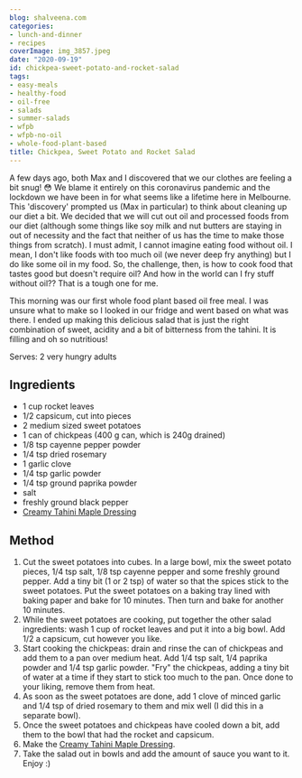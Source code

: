 ```yaml
---
blog: shalveena.com
categories:
- lunch-and-dinner
- recipes
coverImage: img_3857.jpeg
date: "2020-09-19"
id: chickpea-sweet-potato-and-rocket-salad
tags:
- easy-meals
- healthy-food
- oil-free
- salads
- summer-salads
- wfpb
- wfpb-no-oil
- whole-food-plant-based
title: Chickpea, Sweet Potato and Rocket Salad
---
```


A few days ago, both Max and I discovered that we our clothes are feeling a bit snug! 😳 We blame it entirely on this coronavirus pandemic and the lockdown we have been in for what seems like a lifetime here in Melbourne. This 'discovery' prompted us (Max in particular) to think about cleaning up our diet a bit. We decided that we will cut out oil and processed foods from our diet (although some things like soy milk and nut butters are staying in out of necessity and the fact that neither of us has the time to make those things from scratch). I must admit, I cannot imagine eating food without oil. I mean, I don't like foods with too much oil (we never deep fry anything) but I do like some oil in my food. So, the challenge, then, is how to cook food that tastes good but doesn't require oil? And how in the world can I fry stuff without oil?? That is a tough one for me.

This morning was our first whole food plant based oil free meal. I was unsure what to make so I looked in our fridge and went based on what was there. I ended up making this delicious salad that is just the right combination of sweet, acidity and a bit of bitterness from the tahini. It is filling and oh so nutritious!

Serves: 2 very hungry adults

## Ingredients

- 1 cup rocket leaves
- 1/2 capsicum, cut into pieces
- 2 medium sized sweet potatoes
- 1 can of chickpeas (400 g can, which is 240g drained)
- 1/8 tsp cayenne pepper powder
- 1/4 tsp dried rosemary
- 1 garlic clove
- 1/4 tsp garlic powder
- 1/4 tsp ground paprika powder
- salt
- freshly ground black pepper
- [Creamy Tahini Maple Dressing](https://shalveena.com/2020/09/19/creamy-tahini-maple-sauce/)

## Method

1. Cut the sweet potatoes into cubes. In a large bowl, mix the sweet potato pieces, 1/4 tsp salt, 1/8 tsp cayenne pepper and some freshly ground pepper. Add a tiny bit (1 or 2 tsp) of water so that the spices stick to the sweet potatoes. Put the sweet potatoes on a baking tray lined with baking paper and bake for 10 minutes. Then turn and bake for another 10 minutes.
2. While the sweet potatoes are cooking, put together the other salad ingredients: wash 1 cup of rocket leaves and put it into a big bowl. Add 1/2 a capsicum, cut however you like.
3. Start cooking the chickpeas: drain and rinse the can of chickpeas and add them to a pan over medium heat. Add 1/4 tsp salt, 1/4 paprika powder and 1/4 tsp garlic powder. "Fry" the chickpeas, adding a tiny bit of water at a time if they start to stick too much to the pan. Once done to your liking, remove them from heat.
4. As soon as the sweet potatoes are done, add 1 clove of minced garlic and 1/4 tsp of dried rosemary to them and mix well (I did this in a separate bowl).
5. Once the sweet potatoes and chickpeas have cooled down a bit, add them to the bowl that had the rocket and capsicum.
6. Make the [Creamy Tahini Maple Dressing](https://shalveena.com/2020/09/19/creamy-tahini-maple-sauce/).
7. Take the salad out in bowls and add the amount of sauce you want to it. Enjoy :)

